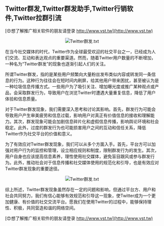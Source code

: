 ## **Twitter群发,Twitter群发助手,Twitter行销软件,Twitter拉群引流**

[😍想了解推广相关软件的朋友请登录 http://www.vst.tw](http://www.vst.tw)

 <center><img src="https://vst.tw/MP4/tuiguang/png/0.png" alt="Twitter群发.txt"></center>

在当今社交媒体的时代，Twitter作为全球最受欢迎的社交平台之一，已经成为人们交流、互动和表达观点的重要渠道。然而，随着Twitter用户数量的不断增加，一种名为“Twitter群发”的现象也逐渐引起人们的关注。

所谓Twitter群发，指的是某些用户频繁向大量粉丝发布类似内容或转发同一条信息的行为。这种行为往往会在短时间内刷屏，给其他用户带来困扰，甚至被认为是一种垃圾信息传播方式。一些用户为了吸引关注、增加曝光度或推广某种观点或产品，会采取群发行为，导致用户在浏览Twitter时遭遇大量重复信息，降低了用户体验和信息质量。

对于Twitter群发现象，我们需要深入思考和讨论其影响。首先，群发行为可能会导致用户产生审美疲劳和信息过载，影响用户对真正有价值信息的接收和理解能力。其次，群发现象可能会加剧信息碎片化和虚假信息传播，影响舆论环境和社会稳定。此外，过度的群发行为也可能损害用户之间的互动和信任关系，降低Twitter作为社交平台的价值和意义。

为了有效应对Twitter群发现象，我们可以从多个方面入手。首先，平台方可以加强对用户行为的监控和管理，设立相应规则和制度，限制群发行为的发生。其次，用户自身也应该提高信息素养，理性使用社交媒体，避免盲目跟风或参与群发行为。此外，推动社会对于信息传播和社交媒体使用的规范化和引导，也是有效应对Twitter群发现象的重要途径。

 <center><img src="https://vst.tw/MP4/tuiguang/png/0.png" alt="Twitter群发.txt"></center>

综上所述，Twitter群发现象虽然存在一定的问题和影响，但通过平台方、用户和社会共同努力，我们有信心能够有效规范和引导这一现象，使Twitter成为一个更加健康、有价值的社交交流平台。愿我们在使用Twitter的过程中，能够保持理性、积极，共同营造和谐的网络空间。

[😍想了解推广相关软件的朋友请登录 http://www.vst.tw](http://www.vst.tw)



